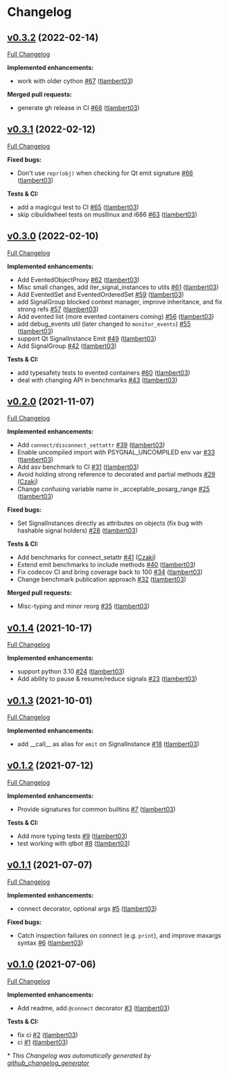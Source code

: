 # Changelog

## [v0.3.2](https://github.com/tlambert03/psygnal/tree/v0.3.2) (2022-02-14)

[Full Changelog](https://github.com/tlambert03/psygnal/compare/v0.3.1...v0.3.2)

**Implemented enhancements:**

- work with older cython [\#67](https://github.com/tlambert03/psygnal/pull/67) ([tlambert03](https://github.com/tlambert03))

**Merged pull requests:**

- generate gh release in CI [\#68](https://github.com/tlambert03/psygnal/pull/68) ([tlambert03](https://github.com/tlambert03))

## [v0.3.1](https://github.com/tlambert03/psygnal/tree/v0.3.1) (2022-02-12)

[Full Changelog](https://github.com/tlambert03/psygnal/compare/v0.3.0...v0.3.1)

**Fixed bugs:**

- Don't use `repr(obj)` when checking for Qt emit signature [\#66](https://github.com/tlambert03/psygnal/pull/66) ([tlambert03](https://github.com/tlambert03))

**Tests & CI:**

- add a magicgui test to CI [\#65](https://github.com/tlambert03/psygnal/pull/65) ([tlambert03](https://github.com/tlambert03))
- skip cibuildwheel tests on musllinux and i686 [\#63](https://github.com/tlambert03/psygnal/pull/63) ([tlambert03](https://github.com/tlambert03))

## [v0.3.0](https://github.com/tlambert03/psygnal/tree/v0.3.0) (2022-02-10)

[Full Changelog](https://github.com/tlambert03/psygnal/compare/v0.2.0...v0.3.0)

**Implemented enhancements:**

- Add EventedObjectProxy [\#62](https://github.com/tlambert03/psygnal/pull/62) ([tlambert03](https://github.com/tlambert03))
- Misc small changes, add iter\_signal\_instances to utils [\#61](https://github.com/tlambert03/psygnal/pull/61) ([tlambert03](https://github.com/tlambert03))
- Add EventedSet and EventedOrderedSet [\#59](https://github.com/tlambert03/psygnal/pull/59) ([tlambert03](https://github.com/tlambert03))
- add SignalGroup blocked context manager, improve inheritance, and fix strong refs [\#57](https://github.com/tlambert03/psygnal/pull/57) ([tlambert03](https://github.com/tlambert03))
- Add evented list \(more evented containers coming\) [\#56](https://github.com/tlambert03/psygnal/pull/56) ([tlambert03](https://github.com/tlambert03))
- add debug\_events util \(later changed to `monitor_events`\) [\#55](https://github.com/tlambert03/psygnal/pull/55) ([tlambert03](https://github.com/tlambert03))
- support Qt SignalInstance Emit [\#49](https://github.com/tlambert03/psygnal/pull/49) ([tlambert03](https://github.com/tlambert03))
- Add SignalGroup [\#42](https://github.com/tlambert03/psygnal/pull/42) ([tlambert03](https://github.com/tlambert03))

**Tests & CI:**

- add typesafety tests to evented containers [\#60](https://github.com/tlambert03/psygnal/pull/60) ([tlambert03](https://github.com/tlambert03))
- deal with changing API in benchmarks [\#43](https://github.com/tlambert03/psygnal/pull/43) ([tlambert03](https://github.com/tlambert03))

## [v0.2.0](https://github.com/tlambert03/psygnal/tree/v0.2.0) (2021-11-07)

[Full Changelog](https://github.com/tlambert03/psygnal/compare/v0.1.4...v0.2.0)

**Implemented enhancements:**

- Add `connect/disconnect_settattr` [\#39](https://github.com/tlambert03/psygnal/pull/39) ([tlambert03](https://github.com/tlambert03))
- Enable uncompiled import with PSYGNAL\_UNCOMPILED env var  [\#33](https://github.com/tlambert03/psygnal/pull/33) ([tlambert03](https://github.com/tlambert03))
- Add asv benchmark to CI [\#31](https://github.com/tlambert03/psygnal/pull/31) ([tlambert03](https://github.com/tlambert03))
- Avoid holding strong reference to decorated and partial methods [\#29](https://github.com/tlambert03/psygnal/pull/29) ([Czaki](https://github.com/Czaki))
- Change confusing variable name in \_acceptable\_posarg\_range [\#25](https://github.com/tlambert03/psygnal/pull/25) ([tlambert03](https://github.com/tlambert03))

**Fixed bugs:**

- Set SignalInstances directly as attributes on objects \(fix bug with hashable signal holders\) [\#28](https://github.com/tlambert03/psygnal/pull/28) ([tlambert03](https://github.com/tlambert03))

**Tests & CI:**

- Add benchmarks for connect\_setattr [\#41](https://github.com/tlambert03/psygnal/pull/41) ([Czaki](https://github.com/Czaki))
- Extend emit benchmarks to include methods [\#40](https://github.com/tlambert03/psygnal/pull/40) ([tlambert03](https://github.com/tlambert03))
- Fix codecov CI and bring coverage back to 100 [\#34](https://github.com/tlambert03/psygnal/pull/34) ([tlambert03](https://github.com/tlambert03))
- Change benchmark publication approach [\#32](https://github.com/tlambert03/psygnal/pull/32) ([tlambert03](https://github.com/tlambert03))

**Merged pull requests:**

- Misc-typing and minor reorg [\#35](https://github.com/tlambert03/psygnal/pull/35) ([tlambert03](https://github.com/tlambert03))

## [v0.1.4](https://github.com/tlambert03/psygnal/tree/v0.1.4) (2021-10-17)

[Full Changelog](https://github.com/tlambert03/psygnal/compare/v0.1.3...v0.1.4)

**Implemented enhancements:**

- support python 3.10 [\#24](https://github.com/tlambert03/psygnal/pull/24) ([tlambert03](https://github.com/tlambert03))
- Add ability to pause & resume/reduce signals [\#23](https://github.com/tlambert03/psygnal/pull/23) ([tlambert03](https://github.com/tlambert03))

## [v0.1.3](https://github.com/tlambert03/psygnal/tree/v0.1.3) (2021-10-01)

[Full Changelog](https://github.com/tlambert03/psygnal/compare/v0.1.2...v0.1.3)

**Implemented enhancements:**

- add \_\_call\_\_ as alias for `emit` on SignalInstance [\#18](https://github.com/tlambert03/psygnal/pull/18) ([tlambert03](https://github.com/tlambert03))

## [v0.1.2](https://github.com/tlambert03/psygnal/tree/v0.1.2) (2021-07-12)

[Full Changelog](https://github.com/tlambert03/psygnal/compare/v0.1.1...v0.1.2)

**Implemented enhancements:**

- Provide signatures for common builtins [\#7](https://github.com/tlambert03/psygnal/pull/7) ([tlambert03](https://github.com/tlambert03))

**Tests & CI:**

- Add more typing tests [\#9](https://github.com/tlambert03/psygnal/pull/9) ([tlambert03](https://github.com/tlambert03))
- test working with qtbot [\#8](https://github.com/tlambert03/psygnal/pull/8) ([tlambert03](https://github.com/tlambert03))

## [v0.1.1](https://github.com/tlambert03/psygnal/tree/v0.1.1) (2021-07-07)

[Full Changelog](https://github.com/tlambert03/psygnal/compare/v0.1.0...v0.1.1)

**Implemented enhancements:**

- connect decorator, optional args [\#5](https://github.com/tlambert03/psygnal/pull/5) ([tlambert03](https://github.com/tlambert03))

**Fixed bugs:**

- Catch inspection failures on connect \(e.g. `print`\), and improve maxargs syntax [\#6](https://github.com/tlambert03/psygnal/pull/6) ([tlambert03](https://github.com/tlambert03))

## [v0.1.0](https://github.com/tlambert03/psygnal/tree/v0.1.0) (2021-07-06)

[Full Changelog](https://github.com/tlambert03/psygnal/compare/bd037d2cb3cdc1c9423fd7d88ac6edfdd40f39d9...v0.1.0)

**Implemented enhancements:**

- Add readme, add `@connect` decorator [\#3](https://github.com/tlambert03/psygnal/pull/3) ([tlambert03](https://github.com/tlambert03))

**Tests & CI:**

- fix ci [\#2](https://github.com/tlambert03/psygnal/pull/2) ([tlambert03](https://github.com/tlambert03))
- ci [\#1](https://github.com/tlambert03/psygnal/pull/1) ([tlambert03](https://github.com/tlambert03))



\* *This Changelog was automatically generated by [github_changelog_generator](https://github.com/github-changelog-generator/github-changelog-generator)*
